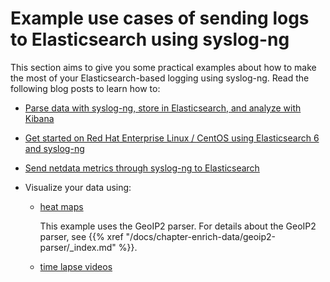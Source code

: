---
---
<!-- DISCLAIMER: This file is based on the syslog-ng Open Source Edition documentation https://github.com/balabit/syslog-ng-ose-guides/commit/2f4a52ee61d1ea9ad27cb4f3168b95408fddfdf2 and is used under the terms of The syslog-ng Open Source Edition Documentation License. The file has been modified by Axoflow. -->

# Example use cases of sending logs to Elasticsearch using syslog-ng

This section aims to give you some practical examples about how to make the most of your Elasticsearch-based logging using syslog-ng. Read the following blog posts to learn how to:

  - [Parse data with syslog-ng, store in Elasticsearch, and analyze with Kibana](https://syslog-ng.com/blog/how-to-parse-data-with-syslog-ng-store-in-elasticsearch-and-analyze-with-kibana/)

  - [Get started on Red Hat Enterprise Linux / CentOS using Elasticsearch 6 and syslog-ng](https://syslog-ng.com/blog/syslog-ng-and-elasticsearch-6-getting-started-on-rhelcentos/)

  - [Send netdata metrics through syslog-ng to Elasticsearch](https://syslog-ng.com/blog/sending-netdata-metrics-syslog-ng-elasticsearch/)

  - Visualize your data using:
    
      - [heat maps](https://syslog-ng.com/blog/creating-heat-maps-using-new-syslog-ng-geoip2-parser/)
        
        This example uses the GeoIP2 parser. For details about the GeoIP2 parser, see {{% xref "/docs/chapter-enrich-data/geoip2-parser/_index.md" %}}.
    
      - [time lapse videos](https://syslog-ng.com/blog/creating-time-lapse-videos-log-messages-using-openshot/)

